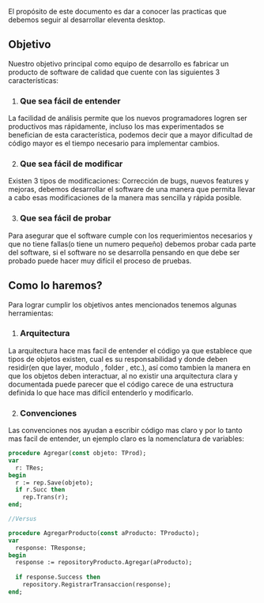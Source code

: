 El propósito de este documento es dar a conocer las practicas que debemos seguir al desarrollar eleventa desktop.

## Objetivo

Nuestro objetivo principal como equipo de desarrollo es fabricar un producto de software de calidad que cuente con las siguientes 3 características:

1. ### Que sea fácil de entender

La facilidad de análisis permite que los nuevos programadores logren ser productivos mas rápidamente, incluso los mas experimentados se benefician de esta característica, podemos decir que a mayor dificultad de código mayor es el tiempo necesario para implementar cambios.
 
2. ### Que sea fácil de modificar

Existen 3 tipos de modificaciones: Corrección de bugs, nuevos features y mejoras, debemos desarrollar el software de una manera que permita llevar a cabo esas modificaciones de la manera mas sencilla y rápida posible.

3. ### Que sea fácil de probar

Para asegurar que el software cumple con los requerimientos necesarios y que no tiene fallas(o tiene un numero pequeño) debemos probar cada parte del software, si el software no se desarrolla pensando en que debe ser probado puede hacer muy difícil el proceso de pruebas.

## Como lo haremos?

Para lograr cumplir los objetivos antes mencionados tenemos algunas herramientas:

1. ### Arquitectura

La arquitectura hace mas facil de entender el código ya que establece que tipos de objetos existen, cual es su responsabilidad y donde deben residir(en que layer, modulo , folder , etc.), así como tambien la manera en que los objetos deben interactuar, al no existir una arquitectura clara y documentada puede parecer que el código carece de una estructura definida lo que hace mas difícil entenderlo y modificarlo.

2. ### Convenciones

Las convenciones nos ayudan a escribir código mas claro y por lo tanto mas facil de entender, un ejemplo claro es la nomenclatura de variables:

```pascal
procedure Agregar(const objeto: TProd);
var
  r: TRes;
begin
  r := rep.Save(objeto);
  if r.Succ then
    rep.Trans(r);
end;

//Versus

procedure AgregarProducto(const aProducto: TProducto);
var
  response: TResponse;
begin
  response := repositoryProducto.Agregar(aProducto);
  
  if response.Success then
    repository.RegistrarTransaccion(response);
end;
```
